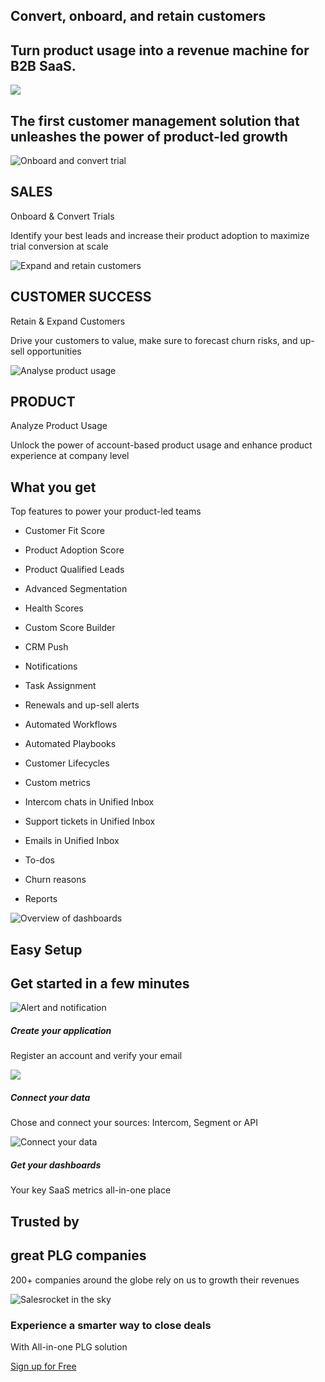 ## Convert, onboard, and retain customers

## Turn product usage into a revenue machine for B2B SaaS.

![](https://www.salesmachine.io/wp-content/uploads/2022/03/Salesmachine_Data_Flow-1024x510.png)

## The first customer management solution that unleashes the power of product-led growth

![Onboard and convert trial](https://www.salesmachine.io/wp-content/uploads/2022/03/Onboard_convert_trial-300x300.jpg)

## SALES  
Onboard & Convert Trials

Identify your best leads and increase their product adoption to maximize trial conversion at scale

![Expand and retain customers](https://www.salesmachine.io/wp-content/uploads/2022/03/Retain_expand_customers-300x300.jpg)

## CUSTOMER SUCCESS  
Retain & Expand Customers

Drive your customers to value, make sure to forecast churn risks, and up-sell opportunities

![Analyse product usage](https://www.salesmachine.io/wp-content/uploads/2022/03/Analyse_product_usage-300x300.jpg)

## PRODUCT  
Analyze Product Usage

Unlock the power of account-based product usage and enhance product experience at company level

## What you get

Top features to power your product-led teams

-   Customer Fit Score
-   Product Adoption Score
-   Product Qualified Leads
-   Advanced Segmentation
-   Health Scores
-   Custom Score Builder
-   CRM Push
-   Notifications
-   Task Assignment
-   Renewals and up-sell alerts

-   Automated Workflows
-   Automated Playbooks
-   Customer Lifecycles
-   Custom metrics
-   Intercom chats in Unified Inbox
-   Support tickets in Unified Inbox
-   Emails in Unified Inbox
-   To-dos
-   Churn reasons
-   Reports

![Overview of dashboards](https://www.salesmachine.io/wp-content/uploads/2021/12/Screen_pipeline_salesmachine_2-e1647856840537.png)

## Easy Setup

## Get started in a few minutes

![Alert and notification](https://www.salesmachine.io/wp-content/uploads/2022/01/Easy_setup_v4_1.png)

##### Create your application

Register an account and verify your email

![](https://www.salesmachine.io/wp-content/uploads/2022/02/Easy_setup_v4_2.png)

##### Connect your data

Chose and connect your sources: Intercom, Segment or API

![Connect your data](https://www.salesmachine.io/wp-content/uploads/2022/03/Easy_setup_3.jpg)

##### Get your dashboards

Your key SaaS metrics all-in-one place

## Trusted by

## great PLG companies

200+ companies around the globe rely on us to growth their revenues

![Salesrocket in the sky](https://www.salesmachine.io/wp-content/uploads/2022/01/Fusee_3-e1642437836139.png)

### Experience a smarter way to close deals

With All-in-one PLG solution

[Sign up for Free](https://app.salesmachine.io/auth/register/sign_up)